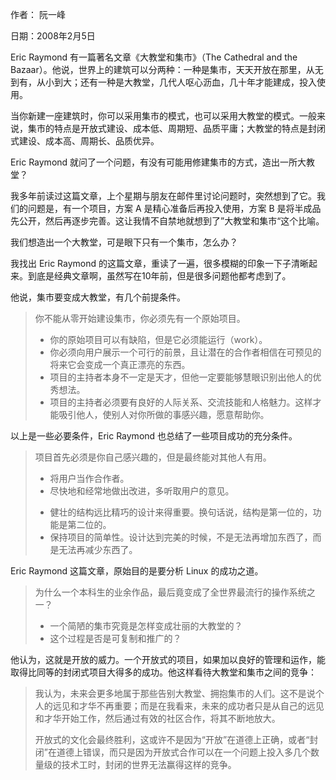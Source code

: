 
作者： 阮一峰

日期：2008年2月5日

Eric Raymond 有一篇著名文章《大教堂和集市》（The Cathedral and the Bazaar）。他说，世界上的建筑可以分两种：一种是集市，天天开放在那里，从无到有，从小到大；还有一种是大教堂，几代人呕心沥血，几十年才能建成，投入使用。

当你新建一座建筑时，你可以采用集市的模式，也可以采用大教堂的模式。一般来说，集市的特点是开放式建设、成本低、周期短、品质平庸；大教堂的特点是封闭式建设、成本高、周期长、品质优异。

Eric Raymond 就问了一个问题，有没有可能用修建集市的方式，造出一所大教堂？

我多年前读过这篇文章，上个星期与朋友在邮件里讨论问题时，突然想到了它。我们的问题是，有一个项目，方案 A 是精心准备后再投入使用，方案 B 是将半成品先公开，然后再逐步完善。这让我情不自禁地就想到了”大教堂和集市“这个比喻。

我们想造出一个大教堂，可是眼下只有一个集市，怎么办？

我找出 Eric Raymond 的这篇文章，重读了一遍，很多模糊的印象一下子清晰起来。到底是经典文章啊，虽然写在10年前，但是很多问题他都考虑到了。

他说，集市要变成大教堂，有几个前提条件。

>你不能从零开始建设集市，你必须先有一个原始项目。
>* 你的原始项目可以有缺陷，但是它必须能运行（work）。
>* 你必须向用户展示一个可行的前景，且让潜在的合作者相信在可预见的将来它会变成一个真正漂亮的东西。
>* 项目的主持者本身不一定是天才，但他一定要能够慧眼识别出他人的优秀想法。
>* 项目的主持者必须要有良好的人际关系、交流技能和人格魅力。这样才能吸引他人，使别人对你所做的事感兴趣，愿意帮助你。

以上是一些必要条件，Eric Raymond 也总结了一些项目成功的充分条件。

>项目首先必须是你自己感兴趣的，但是最终能对其他人有用。
>+ 将用户当作合作者。
>+ 尽快地和经常地做出改进，多听取用户的意见。
>* 健壮的结构远比精巧的设计来得重要。换句话说，结构是第一位的，功能是第二位的。
>* 保持项目的简单性。设计达到完美的时候，不是无法再增加东西了，而是无法再减少东西了。

Eric Raymond 这篇文章，原始目的是要分析 Linux 的成功之道。

>为什么一个本科生的业余作品，最后竟变成了全世界最流行的操作系统之一？
>- 一个简陋的集市究竟是怎样变成壮丽的大教堂的？
>- 这个过程是否是可复制和推广的？

他认为，这就是开放的威力。一个开放式的项目，如果加以良好的管理和运作，能取得比同等的封闭式项目大得多的成功。他这样看待大教堂和集市之间的竞争：

>我认为，未来会更多地属于那些告别大教堂、拥抱集市的人们。这不是说个人的远见和才华不再重要；而是在我看来，未来的成功者只是从自己的远见和才华开始工作，然后通过有效的社区合作，将其不断地放大。
>
>开放式的文化会最终胜利，这或许不是因为“开放”在道德上正确，或者“封闭”在道德上错误，而只是因为开放式合作可以在一个问题上投入多几个数量级的技术工时，封闭的世界无法赢得这样的竞争。